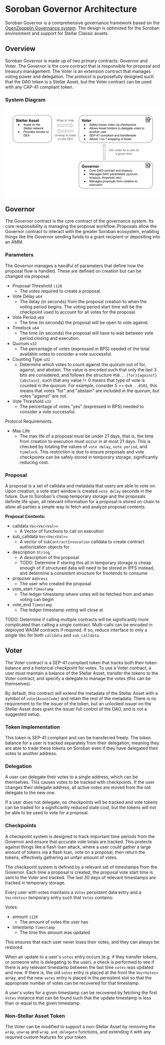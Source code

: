 # Soroban Governor Architecture
Soroban Governor is a comprehensive governance framework based on the [OpenZeppelin Governance system](https://docs.openzeppelin.com/contracts/5.x/governance). The design is optimized for the Soroban environment and support for Stellar Classic assets.

## Overview

Soroban Governor is made up of two primary contracts: Governor and Voter. The Governor is the core contract that is responsible for proposal and treasury management. The Voter is an extension contract that manages voting power and delegation. The protocol is purposefully designed such that the DAO token is a Stellar Asset, but the Voter contract can be used with any CAP-41 compliant token.

### System Diagram

![diagram](images/system_diagram.svg)

## Governor

The Governor contract is the core contract of the governance system. Its core responsibility is managing the proposal workflow. Proposals allow the Governor contract to interact with the greater Soroban ecosystem, enabling things like the Governor sending funds to a grant recipient or depositing into an AMM.

### Parameters

The Governor manages a handful of parameters that define how the proposal flow is handled. These are defined on creation but can be changed via proposal.

* Proposal Threshold `i128`
    * The votes required to create a proposal.
* Vote Delay `u64`
    * The delay (in seconds) from the proposal creation to when the voting period begins. The voting period start time will be the checkpoint used to account for all votes for the proposal.
* Vote Period `u64`
    * The time (in seconds) the proposal will be open to vote against.
* Timelock `u64`
    * The time (in seconds) the proposal will have to wait between vote period closing and execution.
* Quorum `u32`
    * The percentage of votes (expressed in BPS) needed of the total available votes to consider a vote successful.
* Counting Type `u32`
    * Determine which votes to count against the quorum out of for, against, and abstain. The value is encoded such that only the last 3 bits are considered, and follows the structure `MSB...{for}{against}{abstain}`, such that any value != 0 means that type of vote is counted in the quorum. For example, consider 5 == `0x0...0101`, this means that votes "for" and "abstain" are included in the quorum, but votes "against" are not.
* Vote Threshold `u32`
    * The percentage of votes "yes" (expressed in BPS) needed to consider a vote successful.

Protocol Requirements:
* Max Life
    * The max life of a proposal must be under 21 days, that is, the time from creation to execution must occur in at most 21 days. This is checked by totaling the values of `vote delay`, `vote period`, and `timelock`. This restriction is due to ensure proposals and vote checkpoints can be safely stored in temporary storage, significantly reducing cost.

### Proposal

A proposal is a set of calldata and metadata that users are able to vote on. Upon creation, a vote start window is created `vote delay` seconds in the future. Due to Soroban's cheap temporary storage and the proposals definite life span, all relevant information for a proposal is stored on chain to allow all parties a simple way to fetch and analyze proposal contents.

**Proposal Contents:**
* calldata `Vec<Vec<Val>>`
    * A Vector of functions to call on execution
* sub_calldata `Vec<Vec<Val>>`
    * A vector of `SubContractInvocation` calldata to create contract authorization objects for
* description `String`
    * A description of the proposal
    * TODO: Determine if storing this all in temporary storage is cheap enough of if structured data will need to be stored in IPFS instead, and determine a consistent structure for frontends to consume
* proposer `Address`
    * The user who created the proposal
* vote_start `Timestamp`
    * The ledger timestamp where votes will be fetched from and when voting can begin
* vote_end `Timestamp`
    * The ledger timestamp voting will close at

TODO: Determine if calling multiple contracts will be significantly more complicated than calling a single contract. Multi-calls can be encoded in deployed WASM contracts if required. If so, reduce interface to only a single Vec for both `calldata` and `sub_calldata`.

## Voter

The Voter contract is a SEP-41 compliant token that tracks both their token balance and a historical checkpoint for votes. To use a Voter contract, a user must maintain a balance of the Stellar Asset, transfer the tokens to the Voter contract, and specify a delegate to manage the votes (this can be themselves).

By default, this contract will extend the metadata of the Stellar Asset with a symbol of `vote{AssetCode}` and retain the rest of the metadata. There is no requirement to for the issuer of the token, but an unlocked issuer on the Stellar Asset does grant the issuer full control of the DAO, and is not a suggested setup.

### Token Implementation

This token is SEP-41 compliant and can be transferred freely. The token balance for a user is tracked separately from their delegation, meaning they are able to trade these tokens on Soroban even if they have delegated their votes to another address.

### Delegation

A user can delegate their votes to a single address, which can be themselves. This causes votes to be tracked with checkpoints. If the user changes their delegate address, all active votes are moved from the old delegate to the new one.

If a user does not delegate, no checkpoints will be tracked and vote tokens can be traded for a significantly reduced state cost, but the tokens will not be able to be used to vote for a proposal.

### Checkpoints

A checkpoint system is designed to track important time periods from the Governor and ensure that accurate vote totals are tracked. This protects against things like a flash loan attack, where a user could gather a large amount of tokens via a flash loan, vote on a proposal, then return the tokens, effectively gathering an unfair amount of votes.

The checkpoint system is defined by a relevant set of timestamps from the Governor. Each time a proposal is created, the proposal vote start time is sent to the Voter and tracked. The last 30 days of relevant timestamps are tracked in temporary storage.

Every user with votes maintains a `Votes` persistent data entry and a `Vec<Votes>` temporary entry such that `Votes` contains:

Votes:
* amount `i128`
    * The amount of votes the user has
* timestamp `Timestamp`
    * The time this amount was updated

This ensures that each user never loses their votes, and they can always be restored.

When an update to a user's `votes` entry occurs (e.g. if they transfer tokens, or someone who is delegating to the user), a check is performed to see if there is any relevant timestamp between the last time `votes` was updated and now. If there is, the old `votes` entry is placed at the front the `Vec<Votes>` array, and the new `votes` entry is placed in the persistent slot so that the appropriate number of votes can be recovered for that timestamp.

A user's votes for a given timestamp can be recovered by fetching the first `Votes` instance that can be found such that the update timestamp is less than or equal to the given timestamp.

### Non-Stellar Asset Token

The Voter can be modified to support a non-Stellar Asset by removing the `wrap`, `unwrap` and `wrap_and_delegate` functions, and extending it with any required custom features for your token.